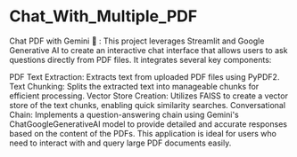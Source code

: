 # Chat_With_Multiple_PDF
Chat PDF with Gemini 💁 :
This project leverages Streamlit and Google Generative AI to create an interactive chat interface that allows users to ask questions directly from PDF files. It integrates several key components:

PDF Text Extraction: Extracts text from uploaded PDF files using PyPDF2.
Text Chunking: Splits the extracted text into manageable chunks for efficient processing.
Vector Store Creation: Utilizes FAISS to create a vector store of the text chunks, enabling quick similarity searches.
Conversational Chain: Implements a question-answering chain using Gemini's ChatGoogleGenerativeAI model to provide detailed and accurate responses based on the content of the PDFs.
This application is ideal for users who need to interact with and query large PDF documents easily.
